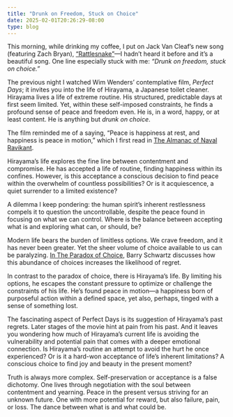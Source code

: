 ```yaml
---
title: "Drunk on Freedom, Stuck on Choice"
date: 2025-02-01T20:26:29-08:00
type: blog
---
```

This morning, while drinking my coffee, I put on Jack Van Cleaf’s new song (featuring Zach Bryan), [“Rattlesnake”](https://song.link/i/1790934903)—I hadn’t heard it before and it’s a beautiful song. One line especially stuck with me: *“Drunk on freedom, stuck on choice.”*

The previous night I watched Wim Wenders’ contemplative film, *Perfect Days*; it invites you into the life of Hirayama, a Japanese toilet cleaner. Hirayama lives a life of extreme routine. His structured, predictable days at first seem limited. Yet, within these self-imposed constraints, he finds a profound sense of peace and freedom even. He is, in a word, happy, or at least content. He is anything but *drunk on choice*.

The film reminded me of a saying, “Peace is happiness at rest, and happiness is peace in motion,” which I first read in [The Almanac of Naval Ravikant](https://bookshop.org/p/books/the-almanack-of-naval-ravikant-a-guide-to-wealth-and-happiness-eric-jorgenson/15685803?gad_source=1&gbraid=0AAAAACfld40Hj-sizcdf4KoT5uujzjgYi&gclid=CjwKCAiAiOa9BhBqEiwABCdG84wknzcInJUtsoEZj2WUXbht-OX_6-EbqgdZcEh-wIa6C0bkl2-htBoC2joQAvD_BwE).

Hirayama’s life explores the fine line between contentment and compromise. He has accepted a life of routine, finding happiness within its confines. However, is this acceptance a conscious decision to find peace within the overwhelm of countless possibilities? Or is it acquiescence, a quiet surrender to a limited existence?

A dilemma I keep pondering: the human spirit’s inherent restlessness compels it to question the uncontrollable, despite the peace found in focusing on what we can control. Where is the balance between accepting what is and exploring what can, or should, be?

Modern life bears the burden of limitless options. We crave freedom, and it has never been greater. Yet the sheer volume of choice available to us can be paralyzing. [In The Paradox of Choice](https://bookshop.org/p/books/the-paradox-of-choice-why-more-is-less-barry-schwartz/6437568?ean=9780062449924&next=t&next=t), Barry Schwartz discusses how this abundance of choices increases the likelihood of regret.

In contrast to the paradox of choice, there is Hirayama’s life. By limiting his options, he escapes the constant pressure to optimize or challenge the constraints of his life. He’s found peace in motion—a happiness born of purposeful action within a defined space, yet also, perhaps, tinged with a sense of something lost.

The fascinating aspect of Perfect Days is its suggestion of Hirayama’s past regrets. Later stages of the movie hint at pain from his past. And it leaves you wondering how much of Hirayama’s current life is avoiding the vulnerability and potential pain that comes with a deeper emotional connection. Is Hirayama’s routine an attempt to avoid the hurt he once experienced? Or is it a hard-won acceptance of life’s inherent limitations? A conscious choice to find joy and beauty in the present moment?

Truth is always more complex. Self-preservation or acceptance is a false dichotomy. One lives through negotiation with the soul between contentment and yearning. Peace in the present versus striving for an unknown future. One with more potential for reward, but also failure, pain, or loss. The dance between what is and what could be.
